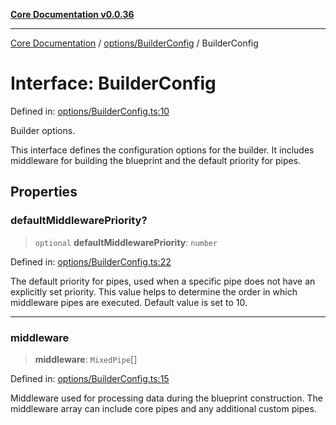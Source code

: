 [**Core Documentation v0.0.36**](../../../README.md)

***

[Core Documentation](../../../modules.md) / [options/BuilderConfig](../README.md) / BuilderConfig

# Interface: BuilderConfig

Defined in: [options/BuilderConfig.ts:10](https://github.com/stonemjs/core/blob/9f959fbf0878444ad50749e09c8b1ee612a83d71/src/options/BuilderConfig.ts#L10)

Builder options.

This interface defines the configuration options for the builder.
It includes middleware for building the blueprint and the default priority for pipes.

## Properties

### defaultMiddlewarePriority?

> `optional` **defaultMiddlewarePriority**: `number`

Defined in: [options/BuilderConfig.ts:22](https://github.com/stonemjs/core/blob/9f959fbf0878444ad50749e09c8b1ee612a83d71/src/options/BuilderConfig.ts#L22)

The default priority for pipes, used when a specific pipe does not have an explicitly set priority.
This value helps to determine the order in which middleware pipes are executed.
Default value is set to 10.

***

### middleware

> **middleware**: `MixedPipe`[]

Defined in: [options/BuilderConfig.ts:15](https://github.com/stonemjs/core/blob/9f959fbf0878444ad50749e09c8b1ee612a83d71/src/options/BuilderConfig.ts#L15)

Middleware used for processing data during the blueprint construction.
The middleware array can include core pipes and any additional custom pipes.
